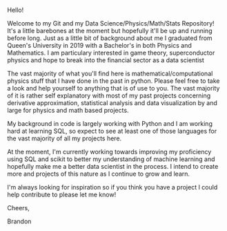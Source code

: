 Hello! 

  Welcome to my Git and my Data Science/Physics/Math/Stats Repository! It's a little barebones at the moment but hopefully it'll be up and running before long. Just as a little bit of background about me I graduated from Queen's University in 2019 with a Bachelor's in both Physics and Mathematics. I am particulary interested in game theory, superconductor physics and hope to break into the financial sector as a data scientist

  The vast majority of what you'll find here is mathematical/computational physics stuff that I have done in the past in python. Please feel free to take a look and help yourself to anything that is of use to you. The vast majority of it is rather self explanatory with most of my past projects concerning derivative approximation, statistical analysis and data visualization by and large for physics and math based projects.

  My background in code is largely working with Python and I am working hard at learning SQL, so expect to see at least one of those languages for the vast majority of all my projects here. 

  At the moment, I'm currently working towards improving my proficiency using SQL and scikit to better my understanding of machine learning and hopefully make me a better data scientist in the process. I intend to create more and projects of this nature as I continue to grow and learn.

  I'm always looking for inspiration so if you think you have a project I could help contribute to please let me know!

Cheers,

Brandon

